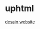 # uphtml

[desain website](https://www.canva.com/design/DAFwR5220nY/S7ITbptmGCCtze5Sj2BmyQ/edit?utm_content=DAFwR5220nY&utm_campaign=designshare&utm_medium=link2&utm_source=sharebutton)
